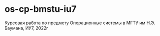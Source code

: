 # os-cp-bmstu-iu7
Курсовая работа по предмету Операционные системы в МГТУ им Н.Э. Баумана, ИУ7, 2022г
